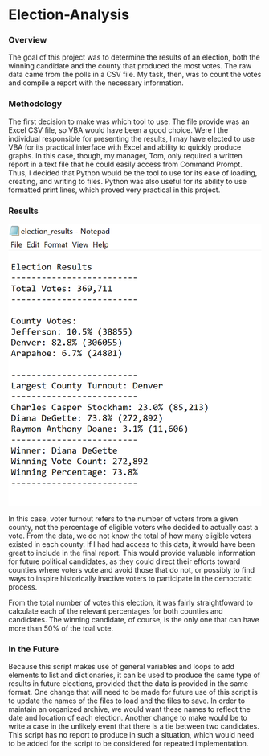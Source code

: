 # Election-Analysis

### Overview
The goal of this project was to determine the results of an election, both the winning candidate and the county that produced the most votes. The raw data came from the polls in a CSV file. My task, then, was to count the votes and compile a report with the necessary information. 

### Methodology
The first decision to make was which tool to use. The file provide was an Excel CSV file, so VBA would have been a good choice. Were I the individual responsible for presenting the results, I may have elected to use VBA for its practical interface with Excel and ability to quickly produce graphs. In this case, though, my manager, Tom, only required a written report in a text file that he could easily access from Command Prompt. Thus, I decided that Python would be the tool to use for its ease of loading, creating, and writing to files. Python was also useful for its ability to use formatted print lines, which proved very practical in this project.

### Results
![Election Results](https://github.com/veachk90/Election-Analysis/blob/main/Election_Results.png)

In this case, voter turnout refers to the number of voters from a given county, not the percentage of eligible voters who decided to actually cast a vote. From the data, we do not know the total of how many eligible voters existed in each county. If I had had access to this data, it would have been great to include in the final report. This would provide valuable information for future political candidates, as they could direct their efforts toward counties where voters vote and avoid those that do not, or possibly to find ways to inspire historically inactive voters to participate in the democratic process.

From the total number of votes this election, it was fairly straightfoward to calculate each of the relevant percentages for both counties and candidates. The winning candidate, of course, is the only one that can have more than 50% of the toal vote. 

### In the Future
Because this script makes use of general variables and loops to add elements to list and dictionaries, it can be used to produce the same type of results in future elections, provided that the data is provided in the same format. One change that will need to be made for future use of this script is to update the names of the files to load and the files to save. In order to maintain an organized archive, we would want these names to reflect the date and location of each election. Another change to make would be to write a case in the unlikely event that there is a tie between two candidates. This script has no report to produce in such a situation, which would need to be added for the script to be considered for repeated implementation. 

